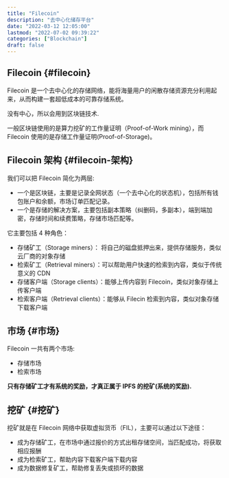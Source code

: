 ```yaml
---
title: "Filecoin"
description: "去中心化储存平台"
date: "2022-03-12 12:05:00"
lastmod: "2022-07-02 09:39:22"
categories: ["Blockchain"]
draft: false
---
```


## Filecoin {#filecoin}

Filecoin 是一个去中心化的存储网络，能将海量用户的闲散存储资源充分利用起来，从而构建一套超低成本的可靠存储系统。

没有中心，所以会用到区块链技术.

一般区块链使用的是算力挖矿的工作量证明（Proof-of-Work mining），而 Filecoin 使用的是存储工作量证明(Proof-of-Storage)。


## Filecoin 架构 {#filecoin-架构}

我们可以把 Filecoin 简化为两层:

-   一个是区块链，主要是记录全网状态（一个去中心化的状态机），包括所有钱包账户和余额，市场订单匹配记录。
-   一个是存储的解决方案，主要包括副本策略（纠删码，多副本），端到端加密，存储时间和续费策略，存储市场匹配等。

它主要包括 4 种角色：

-   存储矿工（Storage miners）： 将自己的磁盘抵押出来，提供存储服务，类似云厂商的对象存储
-   检索矿工（Retrieval miners）：可以帮助用户快速的检索到内容，类似于传统意义的 CDN
-   存储客户端（Storage clients）：能够上传内容到 Filecoin，类似对象存储上传客户端
-   检索客户端（Retrieval clients）：能够从 Filecin 检索到内容，类似对象存储下载客户端


## 市场 {#市场}

Filecoin 一共有两个市场:

-   存储市场
-   检索市场

**只有存储矿工才有系统的奖励，才真正属于 IPFS 的挖矿(系统的奖励).**


## 挖矿 {#挖矿}

挖矿就是在 Filecoin 网络中获取虚拟货币（FIL），主要可以通过以下途径：

-   成为存储矿工，在市场中通过报价的方式出租存储空间，当匹配成功，将获取相应报酬
-   成为检索矿工，帮助内容下载客户端下载内容
-   成为数据修复矿工，帮助修复丢失或损坏的数据